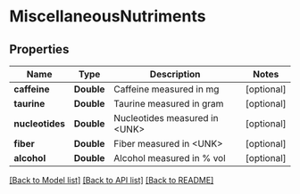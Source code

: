 # MiscellaneousNutriments

## Properties
Name | Type | Description | Notes
------------ | ------------- | ------------- | -------------
**caffeine** | **Double** | Caffeine measured in mg | [optional] 
**taurine** | **Double** | Taurine measured in gram | [optional] 
**nucleotides** | **Double** | Nucleotides measured in &lt;UNK&gt; | [optional] 
**fiber** | **Double** | Fiber measured in &lt;UNK&gt; | [optional] 
**alcohol** | **Double** | Alcohol measured in % vol | [optional] 

[[Back to Model list]](../README.md#documentation-for-models) [[Back to API list]](../README.md#documentation-for-api-endpoints) [[Back to README]](../README.md)


